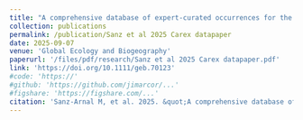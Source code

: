 ```yaml
---
title: "A comprehensive database of expert-curated occurrences for the genus <i>Carex</i> L. (Cyperaceae)"
collection: publications
permalink: /publication/Sanz et al 2025 Carex datapaper
date: 2025-09-07
venue: 'Global Ecology and Biogeography'
paperurl: '/files/pdf/research/Sanz et al 2025 Carex datapaper.pdf'
link: 'https://doi.org/10.1111/geb.70123'
#code: 'https://'
#github: 'https://github.com/jimarcor/...'
#figshare: 'https://figshare.com/...'
citation: 'Sanz-Arnal M, et al. 2025. &quot;A comprehensive database of expert-curated occurrences for the genus <i>Carex</i> L. (Cyperaceae)&quot; <i>Global Ecology and Biogeography</i> 0: 000. doi:10.1111/geb.70123'
---
```

